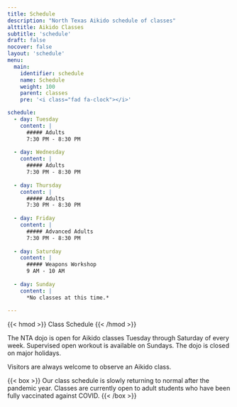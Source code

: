 ```yaml
---
title: Schedule
description: "North Texas Aikido schedule of classes"
alttitle: Aikido Classes
subtitle: 'schedule'
draft: false
nocover: false
layout: 'schedule'
menu:
  main:
    identifier: schedule
    name: Schedule
    weight: 100
    parent: classes
    pre: '<i class="fad fa-clock"></i>'

schedule:
  - day: Tuesday
    content: |
      ##### Adults
      7:30 PM - 8:30 PM
      
  - day: Wednesday
    content: |
      ##### Adults
      7:30 PM - 8:30 PM
      
  - day: Thursday
    content: |
      ##### Adults
      7:30 PM - 8:30 PM
      
  - day: Friday
    content: |
      ##### Advanced Adults
      7:30 PM - 8:30 PM
      
  - day: Saturday
    content: |
      ##### Weapons Workshop
      9 AM - 10 AM
      
  - day: Sunday
    content: |
      *No classes at this time.*
    
---
```

{{< hmod >}}
Class Schedule 
{{< /hmod >}}

The NTA dojo is open for Aikido classes Tuesday through Saturday of every week. Supervised open workout is available on Sundays. The dojo is closed on major holidays.

Visitors are always welcome to observe an Aikido class.

{{< box >}}
Our class schedule is slowly returning to normal after the pandemic year. Classes are currently open to adult students who have been fully vaccinated against COVID.
{{< /box >}}